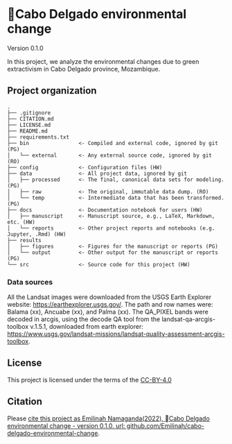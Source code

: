 # Cabo Delgado environmental change

Version 0.1.0

In this project, we analyze the environmental changes due to green extractivism in Cabo Delgado province, Mozambique.


## Project organization

```
.
├── .gitignore
├── CITATION.md
├── LICENSE.md
├── README.md
├── requirements.txt
├── bin                <- Compiled and external code, ignored by git (PG)
│   └── external       <- Any external source code, ignored by git (RO)
├── config             <- Configuration files (HW)
├── data               <- All project data, ignored by git
│   ├── processed      <- The final, canonical data sets for modeling. (PG)
│   ├── raw            <- The original, immutable data dump. (RO)
│   └── temp           <- Intermediate data that has been transformed. (PG)
├── docs               <- Documentation notebook for users (HW)
│   ├── manuscript     <- Manuscript source, e.g., LaTeX, Markdown, etc. (HW)
│   └── reports        <- Other project reports and notebooks (e.g. Jupyter, .Rmd) (HW)
├── results
│   ├── figures        <- Figures for the manuscript or reports (PG)
│   └── output         <- Other output for the manuscript or reports (PG)
└── src                <- Source code for this project (HW)

```
### Data sources

All the Landsat images were downloaded from the USGS Earth Explorer website: https://earthexplorer.usgs.gov/. The path and row names were: Balama (xx), Ancuabe (xx), and Palma (xx). The QA_PIXEL bands were decoded in arcgis, using the decode QA tool from the landsat-qa-arcgis-toolbox v.1.5.1, downloaded from earth explorer: https://www.usgs.gov/landsat-missions/landsat-quality-assessment-arcgis-toolbox.

## License

This project is licensed under the terms of the [CC-BY-4.0](/LICENSE.md)

## Citation

Please [cite this project as Emilinah Namaganda(2022),  Cabo Delgado environmental change - version 0.1.0. url: github.com/Emilinah/cabo-delgado-environmental-change](/CITATION.md).
